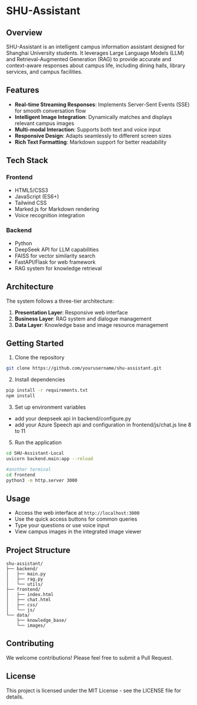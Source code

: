 # SHU-Assistant

## Overview
SHU-Assistant is an intelligent campus information assistant designed for Shanghai University students. It leverages Large Language Models (LLM) and Retrieval-Augmented Generation (RAG) to provide accurate and context-aware responses about campus life, including dining halls, library services, and campus facilities.

## Features
- **Real-time Streaming Responses**: Implements Server-Sent Events (SSE) for smooth conversation flow
- **Intelligent Image Integration**: Dynamically matches and displays relevant campus images
- **Multi-modal Interaction**: Supports both text and voice input
- **Responsive Design**: Adapts seamlessly to different screen sizes
- **Rich Text Formatting**: Markdown support for better readability

## Tech Stack
### Frontend
- HTML5/CSS3
- JavaScript (ES6+)
- Tailwind CSS
- Marked.js for Markdown rendering
- Voice recognition integration

### Backend
- Python
- DeepSeek API for LLM capabilities
- FAISS for vector similarity search
- FastAPI/Flask for web framework
- RAG system for knowledge retrieval

## Architecture
The system follows a three-tier architecture:
1. **Presentation Layer**: Responsive web interface
2. **Business Layer**: RAG system and dialogue management
3. **Data Layer**: Knowledge base and image resource management

## Getting Started
1. Clone the repository
```bash
git clone https://github.com/yourusername/shu-assistant.git
```

2. Install dependencies
```bash
pip install -r requirements.txt
npm install
```

3. Set up environment variables
- add your deepseek api in backend/configure.py
- add your Azure Speech api  and configuration in frontend/js/chat.js line 8 to 11

5. Run the application
```bash
cd SHU-Assistant-Local
uvicorn backend.main:app --reload

#another terminal
cd frontend
python3 -m http.server 3000
```

## Usage
- Access the web interface at `http://localhost:3000`
- Use the quick access buttons for common queries
- Type your questions or use voice input
- View campus images in the integrated image viewer

## Project Structure
```
shu-assistant/
├── backend/
│   ├── main.py
│   ├── rag.py
│   └── utils/
├── frontend/
│   ├── index.html
│   ├── chat.html
│   ├── css/
│   └── js/
└── data/
    ├── knowledge_base/
    └── images/
```

## Contributing
We welcome contributions! Please feel free to submit a Pull Request.

## License
This project is licensed under the MIT License - see the LICENSE file for details.

